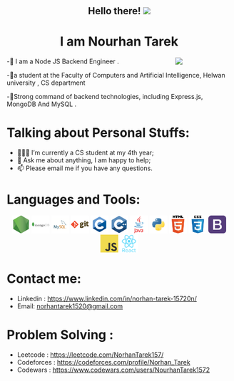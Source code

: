 # <h2 align="center" > Hello there! <img src= "https://raw.githubusercontent.com/verma-anushka/verma-anushka/master/gifs/wave.gif " width="30px"> </h2>
<h1 align="center">  I am Nourhan Tarek </h1>

<!--
<img src="https://github.com/mohamedabusrea/mohamedabusrea/blob/master/profile-img.png" align="right" width="25%"/>
-->
<img src="https://img.freepik.com/free-vector/software-programmer-girl-office-work-vector-design_107791-20453.jpg?w=900&t=st=1700730454~exp=1700731054~hmac=f529880fd03e39dfcdb02d470b08205ad1a0a5b760969139264312b62e54eef0" align="right" width="25%"/>
<p> -🔭 I am a Node JS Backend Engineer . </p>
<p> -🔭a student at the Faculty of Computers and Artificial Intelligence, Helwan university , CS department </p>
<p> -🔭Strong command of backend technologies, including Express.js, MongoDB And MySQL . </p>

#

# Talking about Personal Stuffs:
- 👨🏽‍💻 I’m currently a CS student at my 4th year; 
- 💬 Ask me about anything, I am happy to help;
- 📫 Please email me if you have any questions.

#
# **Languages and Tools:**

<p align="center">

  <div align="center">
  <code><img height="40" src="https://raw.githubusercontent.com/github/explore/80688e429a7d4ef2fca1e82350fe8e3517d3494d/topics/nodejs/nodejs.png"></code>
  <code><img height="40" src="https://raw.githubusercontent.com/github/explore/80688e429a7d4ef2fca1e82350fe8e3517d3494d/topics/mongodb/mongodb.png"></code> 
<code><img height="40" src="https://raw.githubusercontent.com/github/explore/80688e429a7d4ef2fca1e82350fe8e3517d3494d/topics/mysql/mysql.png"></code> 
  <code><img height="40" src="https://raw.githubusercontent.com/github/explore/80688e429a7d4ef2fca1e82350fe8e3517d3494d/topics/git/git.png"></code>
  <code><img height="40" src="https://raw.githubusercontent.com/github/explore/80688e429a7d4ef2fca1e82350fe8e3517d3494d/topics/c/c.png"></code> <code><img height="40" src="https://raw.githubusercontent.com/github/explore/80688e429a7d4ef2fca1e82350fe8e3517d3494d/topics/cpp/cpp.png"></code> <code><img height="40" src="https://raw.githubusercontent.com/devicons/devicon/master/icons/java/java-original-wordmark.svg"></code> <code><img height="40" src="https://raw.githubusercontent.com/github/explore/80688e429a7d4ef2fca1e82350fe8e3517d3494d/topics/python/python.png"></code> <code><img height="40" src="https://raw.githubusercontent.com/github/explore/80688e429a7d4ef2fca1e82350fe8e3517d3494d/topics/html/html.png"></code> <code><img height="40" src="https://raw.githubusercontent.com/github/explore/80688e429a7d4ef2fca1e82350fe8e3517d3494d/topics/css/css.png"></code> <code><img height="40" src="https://raw.githubusercontent.com/github/explore/80688e429a7d4ef2fca1e82350fe8e3517d3494d/topics/bootstrap/bootstrap.png"></code> <code><img height="40" src="https://raw.githubusercontent.com/github/explore/80688e429a7d4ef2fca1e82350fe8e3517d3494d/topics/javascript/javascript.png"></code> <code><img height="40" src="https://raw.githubusercontent.com/devicons/devicon/master/icons/react/react-original-wordmark.svg"></code> 
  </div>
  </p>

#
# Contact me:
- Linkedin : https://www.linkedin.com/in/norhan-tarek-15720n/
- Email: norhantarek1520@gmail.com
#
# Problem Solving :
- Leetcode : https://leetcode.com/NorhanTarek157/
- Codeforces : https://codeforces.com/profile/Norhan_Tarek
- Codewars : https://www.codewars.com/users/NourhanTarek1572

